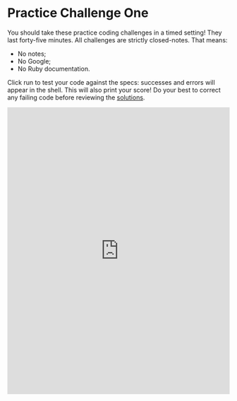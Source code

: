 # Practice Challenge One

You should take these practice coding challenges in a timed setting! They last forty-five minutes. All challenges are strictly closed-notes. That means:  

* No notes;
* No Google;
* No Ruby documentation.

Click run to test your code against the specs: successes and errors will appear in the shell. This will also print your score!  Do your best to correct any failing code before reviewing the [solutions][walkthrough_one].

<iframe frameborder="0" width="100%" height="650" src="https://repl.it/@AppAcademy/Practice-Challenge-One?lite=true"></iframe>

[walkthrough_one]: walkthrough_one.md
[js]: https://repl.it/Gcuc/2
[python]: https://repl.it/GcwH/2
